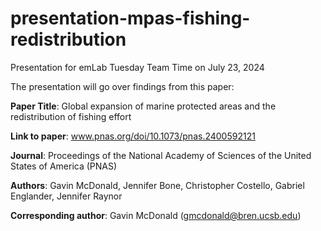 # presentation-mpas-fishing-redistribution
Presentation for emLab Tuesday Team Time on July 23, 2024

The presentation will go over findings from this paper:

**Paper Title**: Global expansion of marine protected areas and the redistribution of fishing effort

**Link to paper**: www.pnas.org/doi/10.1073/pnas.2400592121

**Journal**: Proceedings of the National Academy of Sciences of the United States of America (PNAS)

**Authors**: Gavin McDonald, Jennifer Bone, Christopher Costello, Gabriel Englander, Jennifer Raynor

**Corresponding author**: Gavin McDonald (gmcdonald@bren.ucsb.edu)
